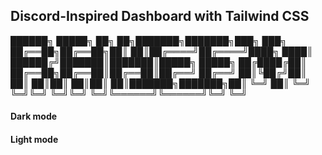 ## Discord-Inspired Dashboard with Tailwind CSS

██████╗  █████╗ ██╗  ██╗███████╗███████╗███╗   ███╗
██╔══██╗██╔══██╗██║  ██║██╔════╝██╔════╝████╗ ████║
██████╔╝███████║███████║█████╗  █████╗  ██╔████╔██║
██╔══██╗██╔══██║██╔══██║██╔══╝  ██╔══╝  ██║╚██╔╝██║
██║  ██║██║  ██║██║  ██║███████╗███████╗██║ ╚═╝ ██║
╚═╝  ╚═╝╚═╝  ╚═╝╚═╝  ╚═╝╚══════╝╚══════╝╚═╝	    ╚═╝



#### Dark mode


#### Light mode


